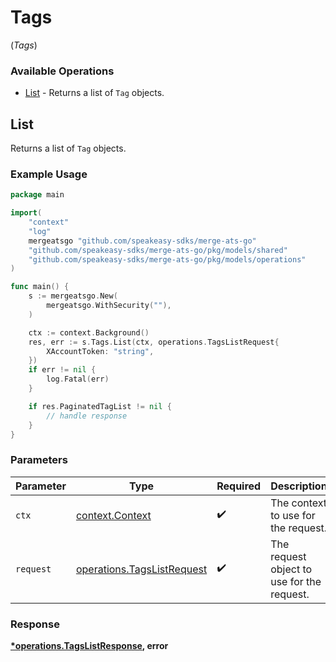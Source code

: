 # Tags
(*Tags*)

### Available Operations

* [List](#list) - Returns a list of `Tag` objects.

## List

Returns a list of `Tag` objects.

### Example Usage

```go
package main

import(
	"context"
	"log"
	mergeatsgo "github.com/speakeasy-sdks/merge-ats-go"
	"github.com/speakeasy-sdks/merge-ats-go/pkg/models/shared"
	"github.com/speakeasy-sdks/merge-ats-go/pkg/models/operations"
)

func main() {
    s := mergeatsgo.New(
        mergeatsgo.WithSecurity(""),
    )

    ctx := context.Background()
    res, err := s.Tags.List(ctx, operations.TagsListRequest{
        XAccountToken: "string",
    })
    if err != nil {
        log.Fatal(err)
    }

    if res.PaginatedTagList != nil {
        // handle response
    }
}
```

### Parameters

| Parameter                                                                | Type                                                                     | Required                                                                 | Description                                                              |
| ------------------------------------------------------------------------ | ------------------------------------------------------------------------ | ------------------------------------------------------------------------ | ------------------------------------------------------------------------ |
| `ctx`                                                                    | [context.Context](https://pkg.go.dev/context#Context)                    | :heavy_check_mark:                                                       | The context to use for the request.                                      |
| `request`                                                                | [operations.TagsListRequest](../../models/operations/tagslistrequest.md) | :heavy_check_mark:                                                       | The request object to use for the request.                               |


### Response

**[*operations.TagsListResponse](../../models/operations/tagslistresponse.md), error**

